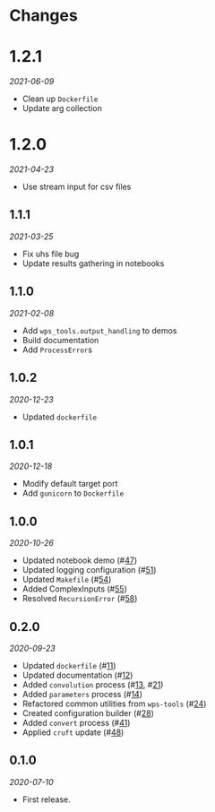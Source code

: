 # Changes

# 1.2.1
*2021-06-09*

* Clean up `Dockerfile`
* Update arg collection

# 1.2.0
*2021-04-23*

* Use stream input for csv files

## 1.1.1
*2021-03-25*

* Fix uhs file bug
* Update results gathering in notebooks

## 1.1.0
*2021-02-08*

* Add `wps_tools.output_handling` to demos
* Build documentation
* Add `ProcessError`s

## 1.0.2
*2020-12-23*

* Updated `dockerfile`

## 1.0.1
*2020-12-18*

* Modify default target port
* Add `gunicorn` to `Dockerfile`

## 1.0.0
*2020-10-26*

* Updated notebook demo (#[47](https://github.com/pacificclimate/osprey/pull/47))
* Updated logging configuration (#[51](https://github.com/pacificclimate/osprey/pull/51))
* Updated `Makefile` (#[54](https://github.com/pacificclimate/osprey/pull/54))
* Added ComplexInputs (#[55](https://github.com/pacificclimate/osprey/pull/55))
* Resolved `RecursionError` (#[58](https://github.com/pacificclimate/osprey/pull/58))

## 0.2.0
*2020-09-23*

* Updated `dockerfile` (#[11](https://github.com/pacificclimate/osprey/pull/11))
* Updated documentation (#[12](https://github.com/pacificclimate/osprey/pull/12))
* Added `convolution` process (#[13](https://github.com/pacificclimate/osprey/pull/13), #[21](https://github.com/pacificclimate/osprey/pull/21))
* Added `parameters` process (#[14](https://github.com/pacificclimate/osprey/pull/14))
* Refactored common utilities from `wps-tools` (#[24](https://github.com/pacificclimate/osprey/pull/24))
* Created configuration builder (#[28](https://github.com/pacificclimate/osprey/pull/28))
* Added `convert` process (#[41](https://github.com/pacificclimate/osprey/pull/41))
* Applied `cruft` update (#[48](https://github.com/pacificclimate/osprey/pull/48))

## 0.1.0
*2020-07-10*

* First release.
